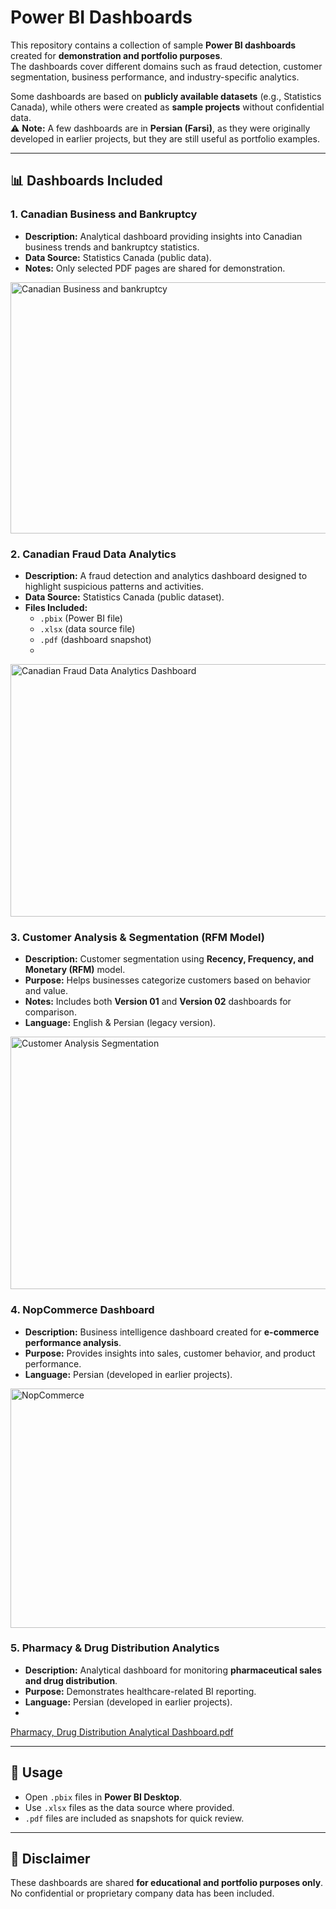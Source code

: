# Power BI Dashboards

This repository contains a collection of sample **Power BI dashboards**
created for **demonstration and portfolio purposes**.\
The dashboards cover different domains such as fraud detection, customer
segmentation, business performance, and industry-specific analytics.

Some dashboards are based on **publicly available datasets** (e.g.,
Statistics Canada), while others were created as **sample projects**
without confidential data.\
⚠️ **Note:** A few dashboards are in **Persian (Farsi)**, as they were
originally developed in earlier projects, but they are still useful as
portfolio examples.

------------------------------------------------------------------------

## 📊 Dashboards Included

### 1. Canadian Business and Bankruptcy

-   **Description:** Analytical dashboard providing insights into
    Canadian business trends and bankruptcy statistics.
-   **Data Source:** Statistics Canada (public data).
-   **Notes:** Only selected PDF pages are shared for demonstration.

 <img width="716" height="402" alt="Canadian Business and bankruptcy" src="https://github.com/user-attachments/assets/7c8cb882-d600-44f6-a644-c0a836248bb6" />

### 2. Canadian Fraud Data Analytics

-   **Description:** A fraud detection and analytics dashboard designed
    to highlight suspicious patterns and activities.
-   **Data Source:** Statistics Canada (public dataset).
-   **Files Included:**
    -   `.pbix` (Power BI file)
    -   `.xlsx` (data source file)
    -   `.pdf` (dashboard snapshot)
    -   
<img width="722" height="404" alt="Canadian Fraud Data Analytics Dashboard " src="https://github.com/user-attachments/assets/ef34ccd1-6aa5-442b-a6f0-4281af6b9791" />

### 3. Customer Analysis & Segmentation (RFM Model)

-   **Description:** Customer segmentation using **Recency, Frequency,
    and Monetary (RFM)** model.
-   **Purpose:** Helps businesses categorize customers based on behavior
    and value.
-   **Notes:** Includes both **Version 01** and **Version 02**
    dashboards for comparison.
-   **Language:** English & Persian (legacy version).

<img width="718" height="404" alt="Customer Analysis   Segmentation" src="https://github.com/user-attachments/assets/efa4792c-f8b5-4d8d-a0e1-30582176dc10" />

### 4. NopCommerce Dashboard

-   **Description:** Business intelligence dashboard created for
    **e-commerce performance analysis**.
-   **Purpose:** Provides insights into sales, customer behavior, and
    product performance.
-   **Language:** Persian (developed in earlier projects).

<img width="683" height="383" alt="NopCommerce" src="https://github.com/user-attachments/assets/6f0a2f0a-edf1-4340-b6d5-2db9914d218d" />

### 5. Pharmacy & Drug Distribution Analytics

-   **Description:** Analytical dashboard for monitoring
    **pharmaceutical sales and drug distribution**.
-   **Purpose:** Demonstrates healthcare-related BI reporting.
-   **Language:** Persian (developed in earlier projects).
-   
[Pharmacy, Drug Distribution Analytical Dashboard.pdf](https://github.com/user-attachments/files/22049880/Pharmacy.Drug.Distribution.Analytical.Dashboard.pdf)

------------------------------------------------------------------------

## 🚀 Usage

-   Open `.pbix` files in **Power BI Desktop**.
-   Use `.xlsx` files as the data source where provided.
-   `.pdf` files are included as snapshots for quick review.

------------------------------------------------------------------------

## 📌 Disclaimer

These dashboards are shared **for educational and portfolio purposes
only**.
No confidential or proprietary company data has been included.
